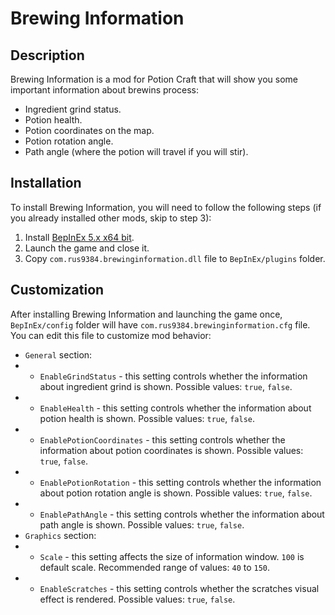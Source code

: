 # Brewing Information

## Description

Brewing Information is a mod for Potion Craft that will show you some important information about brewins process:
- Ingredient grind status.
- Potion health.
- Potion coordinates on the map.
- Potion rotation angle.
- Path angle (where the potion will travel if you will stir).

## Installation
To install Brewing Information, you will need to follow the following steps (if you already installed other mods, skip to step 3):
1. Install [BepInEx 5.x x64 bit](https://github.com/BepInEx/BepInEx/releases/latest).
2. Launch the game and close it.
3. Copy `com.rus9384.brewinginformation.dll` file to `BepInEx/plugins` folder.

## Customization
After installing Brewing Information and launching the game once, `BepInEx/config` folder will have `com.rus9384.brewinginformation.cfg` file. You can edit this file to customize mod behavior:
- `General` section:
- - `EnableGrindStatus` - this setting controls whether the information about ingredient grind is shown. Possible values: `true`, `false`.
- - `EnableHealth` - this setting controls whether the information about potion health is shown. Possible values: `true`, `false`.
- - `EnablePotionCoordinates` - this setting controls whether the information about potion coordinates is shown. Possible values: `true`, `false`.
- - `EnablePotionRotation` - this setting controls whether the information about potion rotation angle is shown. Possible values: `true`, `false`.
- - `EnablePathAngle` - this setting controls whether the information about path angle is shown. Possible values: `true`, `false`.
- `Graphics` section:
- - `Scale` - this setting affects the size of information window. `100` is default scale. Recommended range of values: `40` to `150`.
- - `EnableScratches` - this setting controls whether the scratches visual effect is rendered. Possible values: `true`, `false`.
